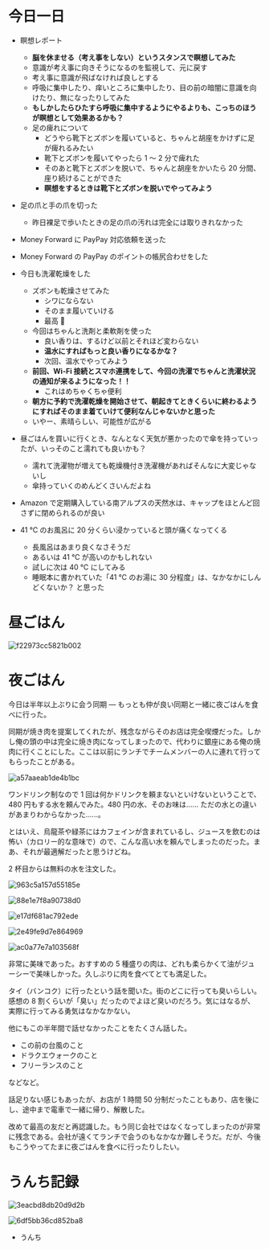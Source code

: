 # 今日一日
- 瞑想レポート
    - **脳を休ませる（考え事をしない）というスタンスで瞑想してみた**
    - 意識が考え事に向きそうになるのを監視して、元に戻す
    - 考え事に意識が飛ばなければ良しとする
    - 呼吸に集中したり、痒いところに集中したり、目の前の暗闇に意識を向けたり、無になったりしてみた
    - **もしかしたらひたすら呼吸に集中するようにやるよりも、こっちのほうが瞑想として効果あるかも？**
    - 足の痺れについて
        - どうやら靴下とズボンを履いていると、ちゃんと胡座をかけずに足が痺れるみたい
        - 靴下とズボンを履いてやったら 1 〜 2 分で痺れた
        - そのあと靴下とズボンを脱いで、ちゃんと胡座をかいたら 20 分間、座り続けることができた
        - **瞑想をするときは靴下とズボンを脱いでやってみよう**

- 足の爪と手の爪を切った
    - 昨日裸足で歩いたときの足の爪の汚れは完全には取りきれなかった

- Money Forward に PayPay 対応依頼を送った

- Money Forward の PayPay のポイントの帳尻合わせをした

- 今日も洗濯乾燥をした
    - ズボンも乾燥させてみた
        - シワにならない
        - そのまま履いていける
        - 最高 👏
    - 今回はちゃんと洗剤と柔軟剤を使った
        - 良い香りは、するけど以前とそれほど変わらない
        - **温水にすればもっと良い香りになるかな？**
        - 次回、温水でやってみよう
    - **前回、Wi-Fi 接続とスマホ連携をして、今回の洗濯でちゃんと洗濯状況の通知が来るようになった！！**
        - これはめちゃくちゃ便利
    - **朝方に予約で洗濯乾燥を開始させて、朝起きてときくらいに終わるようにすればそのまま着ていけて便利なんじゃないかと思った**
    - いやー、素晴らしい、可能性が広がる

- 昼ごはんを買いに行くとき、なんとなく天気が悪かったので傘を持っていったが、いっそのこと濡れても良いかも？
    - 濡れて洗濯物が増えても乾燥機付き洗濯機があればそんなに大変じゃないし
    - 傘持っていくのめんどくさいんだよね

- Amazon で定期購入している南アルプスの天然水は、キャップをほとんど回さずに閉められるのが良い

- 41 ℃ のお風呂に 20 分くらい浸かっていると頭が痛くなってくる
    - 長風呂はあまり良くなさそうだ
    - あるいは 41 ℃ が高いのかもしれない
    - 試しに次は 40 ℃ にしてみる
    - 睡眠本に書かれていた「41 ℃ のお湯に 30 分程度」は、なかなかにしんどくないか？ と思った

# 昼ごはん
![f22973cc5821b002](https://noraworld.github.io/box-bulbasaur/2019/10/f22973cc5821b002.jpg)

# 夜ごはん
今日は半年以上ぶりに会う同期 ― もっとも仲が良い同期と一緒に夜ごはんを食べに行った。

同期が焼き肉を提案してくれたが、残念ながらそのお店は完全喫煙だった。しかし俺の頭の中は完全に焼き肉になってしまったので、代わりに銀座にある俺の焼肉に行くことにした。ここは以前にランチでチームメンバーの人に連れて行ってもらったことがある。

![a57aaeab1de4b1bc](https://noraworld.github.io/box-bulbasaur/2019/10/a57aaeab1de4b1bc.jpg)

ワンドリンク制なので 1 回は何かドリンクを頼まないといけないということで、480 円もする水を頼んでみた。480 円の水、そのお味は...... ただの水との違いがあまりわからなかった......。

とはいえ、烏龍茶や緑茶にはカフェインが含まれているし、ジュースを飲むのは怖い（カロリー的な意味で）ので、こんな高い水を頼んでしまったのだった。まあ、それが最適解だったと思うけどね。

2 杯目からは無料の水を注文した。

![963c5a157d55185e](https://noraworld.github.io/box-bulbasaur/2019/10/963c5a157d55185e.jpg)

![88e1e7f8a90738d0](https://noraworld.github.io/box-bulbasaur/2019/10/88e1e7f8a90738d0.jpg)

![e17df681ac792ede](https://noraworld.github.io/box-bulbasaur/2019/10/e17df681ac792ede.jpg)

![2e49fe9d7e864969](https://noraworld.github.io/box-bulbasaur/2019/10/2e49fe9d7e864969.jpg)

![ac0a77e7a103568f](https://noraworld.github.io/box-bulbasaur/2019/10/ac0a77e7a103568f.jpg)

非常に美味であった。おすすめの 5 種盛りの肉は、どれも柔らかくて油がジューシーで美味しかった。久しぶりに肉を食べてとても満足した。

タイ（バンコク）に行ったという話を聞いた。街のどこに行っても臭いらしい。感想の 8 割くらいが「臭い」だったのでよほど臭いのだろう。気にはなるが、実際に行ってみる勇気はなかなかない。

他にもこの半年間で話せなかったことをたくさん話した。

- この前の台風のこと
- ドラクエウォークのこと
- フリーランスのこと

などなど。

話足りない感じもあったが、お店が 1 時間 50 分制だったこともあり、店を後にし、途中まで電車で一緒に帰り、解散した。

改めて最高の友だと再認識した。もう同じ会社ではなくなってしまったのが非常に残念である。会社が遠くてランチで会うのもなかなか難しそうだ。だが、今後もこうやってたまに夜ごはんを食べに行ったりしたい。

# うんち記録
![3eacbd8db20d9d2b](https://noraworld.github.io/box-bulbasaur/2019/10/3eacbd8db20d9d2b.png)

![6df5bb36cd852ba8](https://noraworld.github.io/box-bulbasaur/2019/10/6df5bb36cd852ba8.png)

- うんち
